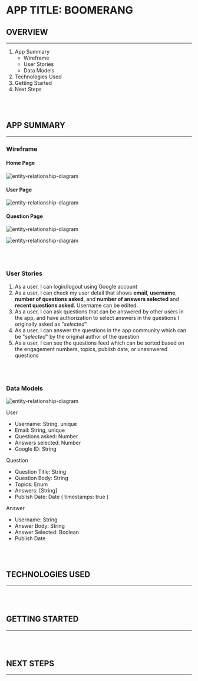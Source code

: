 # **APP TITLE: BOOMERANG**

## OVERVIEW

---

1. App Summary
   - Wireframe
   - User Stories
   - Data Models
2. Technologies Used
3. Getting Started
4. Next Steps

<br>
<br>

## APP SUMMARY

---

### **Wireframe**

#### Home Page

![entity-relationship-diagram](./project-detail/home.JPG)

#### User Page

![entity-relationship-diagram](./project-detail/user.JPG)

#### Question Page

![entity-relationship-diagram](./project-detail/new-question.JPG)

![entity-relationship-diagram](./project-detail/show-question.JPG)

<br>
<br>

### **User Stories**

1. As a user, I can login/logout using Google account
2. As a user, I can check my user detail that shows **email**, **username**, **number of questions asked**, and **number of answers selected** and **recent questions asked**. Username can be edited.
3. As a user, I can ask questions that can be answered by other users in the app, and have authorization to select answers in the questions I originally asked as "_selected_"
4. As a user, I can answer the questions in the app community which can be "_selected_" by the original author of the question
5. As a user, I can see the questions feed which can be sorted based on the engagement numbers, topics, publish date, or unasnwered questions

<br>
<br>

### **Data Models**

![entity-relationship-diagram](./project-detail/erd.JPG)

User

- Username: String, unique
- Email: String, unique
- Questions asked: Number
- Answers selected: Number
- Google ID: String

Question

- Question Title: String
- Question Body: String
- Topics: Enum
- Answers: [String]
- Publish Date: Date ( timestamps: true )

Answer

- Username: String
- Answer Body: String
- Answer Selected: Boolean
- Publish Date

<br>
<br>

## TECHNOLOGIES USED

---

<br>
<br>

## GETTING STARTED

---

<br>
<br>

## NEXT STEPS

---

<br>
<br>
